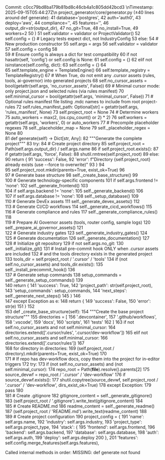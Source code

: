 Commit: c0cc79bd8ba179b81bd8c46cb4a1c805dd42bcd3
\nTimestamp: 2025-09-15T05:44:27Z\n
project_generator/core/generator.py (±40 lines around def generate):
    41	                database='postgres',
    42	                auth='auth0',
    43	                deploy='aws',
    44	                compliance='',
    45	                features='',
    46	                output_dir=str(output_dir),
    47	                no_git=True,
    48	                no_install=True,
    49	                workers=2
    50	            )
    51	            self.validator = validator or ProjectValidator()
    52	            self.config = {}  # Legacy tests expect dict, not IndustryConfig
    53	        else:
    54	            # New production constructor
    55	            self.args = args
    56	            self.validator = validator
    57	            self.config = config
    58	            
    59	        # Ensure config is always a dict for test compatibility
    60	        if not hasattr(self, 'config') or self.config is None:
    61	            self.config = {}
    62	        elif not isinstance(self.config, dict):
    63	            self.config = {}
    64	            
    65	        self.template_engine = TemplateEngine()
    66	        self.template_registry = TemplateRegistry()
    67	        # When True, do not emit any .cursor assets (rules, tools, ai-governor) into generated projects
    68	        self.no_cursor_assets = bool(getattr(self.args, 'no_cursor_assets', False))
    69	        # Minimal cursor mode: only project.json and selected rules (via rules manifest)
    70	        self.minimal_cursor = bool(getattr(self.args, 'minimal_cursor', False))
    71	        # Optional rules manifest file listing .mdc names to include from root project-rules
    72	        self.rules_manifest_path: Optional[str] = getattr(self.args, 'rules_manifest', None)
    73	        self.project_root = None
    74	        # Determine workers
    75	        auto_workers = max(2, (os.cpu_count() or 2) * 2)
    76	        self.workers = getattr(self.args, 'workers', 0) or auto_workers
    77	        # Precompile placeholder regexes
    78	        self._placeholder_map = None
    79	        self._placeholder_regex = None
    80	    
    81	    def generate(self) -> Dict[str, Any]:
    82	        """Generate the complete project"""
    83	        try:
    84	            # Create project directory
    85	            self.project_root = Path(self.args.output_dir) / self.args.name
    86	            if self.project_root.exists():
    87	                if getattr(self.args, 'force', False):
    88	                    shutil.rmtree(self.project_root)
    89	                else:
    90	                    return {
    91	                        'success': False,
    92	                        'error': f"Directory {self.project_root} already exists (use --force to overwrite)"
    93	                    }
    94	            
    95	            self.project_root.mkdir(parents=True, exist_ok=True)
    96	            
    97	            # Generate base structure
    98	            self._create_base_structure()
    99	            
   100	            # Generate technology-specific components
   101	            if self.args.frontend != 'none':
   102	                self._generate_frontend()
   103	            
   104	            if self.args.backend != 'none':
   105	                self._generate_backend()
   106	            
   107	            if self.args.database != 'none':
   108	                self._setup_database()
   109	            
   110	            # Generate DevEx assets
   111	            self._generate_devex_assets()
   112	            
   113	            # Generate CI/CD workflows
   114	            self._generate_cicd_workflows()
   115	            
   116	            # Generate compliance and rules
   117	            self._generate_compliance_rules()
   118	            
   119	            # Prepare AI Governor assets (tools, router config, sample logs)
   120	            self._prepare_ai_governor_assets()
   121	            
   122	            # Generate industry gates
   123	            self._generate_industry_gates()
   124	            
   125	            # Generate documentation
   126	            self._generate_documentation()
   127	            
   128	            # Initialize git repository
   129	            if not self.args.no_git:
   130	                self._initialize_git()
   131	                # Install pre-commit hook ONLY when .cursor assets are included
   132	                # and the tools directory exists in the generated project
   133	                tools_dir = self.project_root / '.cursor' / 'tools'
   134	                if (not self.no_cursor_assets) and tools_dir.exists():
   135	                    self._install_precommit_hook()
   136	            
   137	            # Generate setup commands
   138	            setup_commands = self._generate_setup_commands()
   139	            
   140	            return {
   141	                'success': True,
   142	                'project_path': str(self.project_root),
   143	                'setup_commands': setup_commands,
   144	                'next_steps': self._generate_next_steps()
   145	            }
   146	            
   147	        except Exception as e:
   148	            return {
   149	                'success': False,
   150	                'error': str(e)
   151	            }
   152	    
   153	    def _create_base_structure(self):
   154	        """Create the base project structure"""
   155	        directories = [
   156	            '.devcontainer',
   157	            '.github/workflows',
   158	            '.vscode',
   159	            'docs',
   160	            'scripts',
   161	            'tests'
   162	        ]
   163	        if not self.no_cursor_assets and not self.minimal_cursor:
   164	            directories.extend(['.cursor/rules', '.cursor/dev-workflow'])
   165	        elif not self.no_cursor_assets and self.minimal_cursor:
   166	            directories.extend(['.cursor/rules'])
   167	        
   168	        for directory in directories:
   169	            (self.project_root / directory).mkdir(parents=True, exist_ok=True)
   170	        
   171	        # If repo has dev-workflow docs, copy them into the project for in-editor triggers
   172	        try:
   173	            if (not self.no_cursor_assets) and (not self.minimal_cursor):
   174	                repo_root = Path(__file__).resolve().parents[2]
   175	                source_devwf = repo_root / '.cursor' / 'dev-workflow'
   176	                if source_devwf.exists():
   177	                    shutil.copytree(source_devwf, self.project_root / '.cursor' / 'dev-workflow', dirs_exist_ok=True)
   178	        except Exception:
   179	            pass
   180	        
   181	        # Create .gitignore
   182	        gitignore_content = self._generate_gitignore()
   183	        (self.project_root / '.gitignore').write_text(gitignore_content)
   184	        
   185	        # Create README.md
   186	        readme_content = self._generate_readme()
   187	        (self.project_root / 'README.md').write_text(readme_content)
   188	        
   189	        # Create project configuration
   190	        project_config = {
   191	            'name': self.args.name,
   192	            'industry': self.args.industry,
   193	            'project_type': self.args.project_type,
   194	            'stack': {
   195	                'frontend': self.args.frontend,
   196	                'backend': self.args.backend,
   197	                'database': self.args.database,
   198	                'auth': self.args.auth,
   199	                'deploy': self.args.deploy
   200	            },
   201	            'features': self.config.merge_features(self.args.features),

Called internal methods in order:
MISSING: def generate not found
